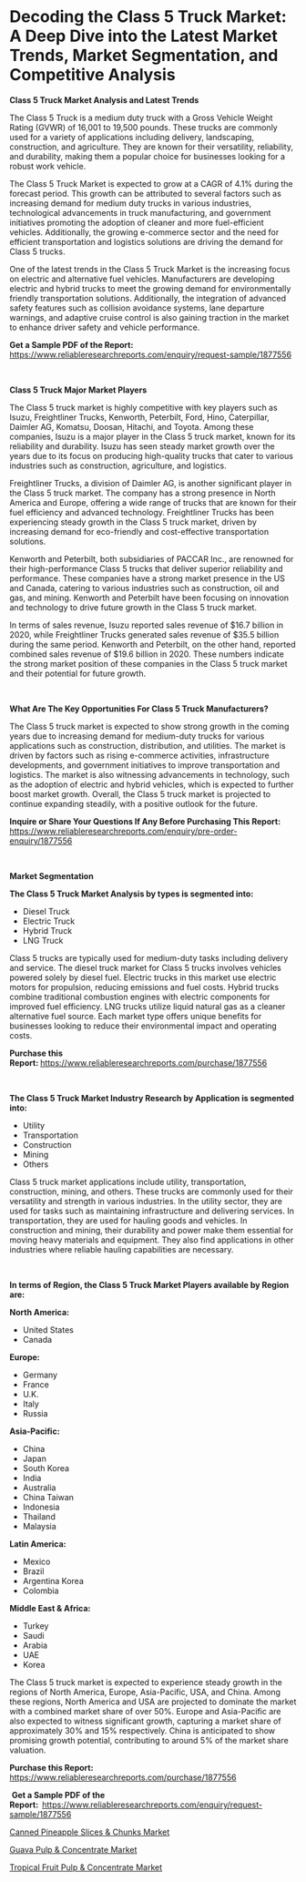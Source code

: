 <p><h1>Decoding the Class 5 Truck Market: A Deep Dive into the Latest Market Trends, Market Segmentation, and Competitive Analysis</h1></p><p><strong>Class 5 Truck Market Analysis and Latest Trends</strong></p>
<p><p>The Class 5 Truck is a medium duty truck with a Gross Vehicle Weight Rating (GVWR) of 16,001 to 19,500 pounds. These trucks are commonly used for a variety of applications including delivery, landscaping, construction, and agriculture. They are known for their versatility, reliability, and durability, making them a popular choice for businesses looking for a robust work vehicle.</p><p>The Class 5 Truck Market is expected to grow at a CAGR of 4.1% during the forecast period. This growth can be attributed to several factors such as increasing demand for medium duty trucks in various industries, technological advancements in truck manufacturing, and government initiatives promoting the adoption of cleaner and more fuel-efficient vehicles. Additionally, the growing e-commerce sector and the need for efficient transportation and logistics solutions are driving the demand for Class 5 trucks.</p><p>One of the latest trends in the Class 5 Truck Market is the increasing focus on electric and alternative fuel vehicles. Manufacturers are developing electric and hybrid trucks to meet the growing demand for environmentally friendly transportation solutions. Additionally, the integration of advanced safety features such as collision avoidance systems, lane departure warnings, and adaptive cruise control is also gaining traction in the market to enhance driver safety and vehicle performance.</p></p>
<p><strong>Get a Sample PDF of the Report:&nbsp;</strong> <a href="https://www.reliableresearchreports.com/enquiry/request-sample/1877556">https://www.reliableresearchreports.com/enquiry/request-sample/1877556</a></p>
<p>&nbsp;</p>
<p><strong>Class 5 Truck Major Market Players</strong></p>
<p><p>The Class 5 truck market is highly competitive with key players such as Isuzu, Freightliner Trucks, Kenworth, Peterbilt, Ford, Hino, Caterpillar, Daimler AG, Komatsu, Doosan, Hitachi, and Toyota. Among these companies, Isuzu is a major player in the Class 5 truck market, known for its reliability and durability. Isuzu has seen steady market growth over the years due to its focus on producing high-quality trucks that cater to various industries such as construction, agriculture, and logistics.</p><p>Freightliner Trucks, a division of Daimler AG, is another significant player in the Class 5 truck market. The company has a strong presence in North America and Europe, offering a wide range of trucks that are known for their fuel efficiency and advanced technology. Freightliner Trucks has been experiencing steady growth in the Class 5 truck market, driven by increasing demand for eco-friendly and cost-effective transportation solutions.</p><p>Kenworth and Peterbilt, both subsidiaries of PACCAR Inc., are renowned for their high-performance Class 5 trucks that deliver superior reliability and performance. These companies have a strong market presence in the US and Canada, catering to various industries such as construction, oil and gas, and mining. Kenworth and Peterbilt have been focusing on innovation and technology to drive future growth in the Class 5 truck market.</p><p>In terms of sales revenue, Isuzu reported sales revenue of $16.7 billion in 2020, while Freightliner Trucks generated sales revenue of $35.5 billion during the same period. Kenworth and Peterbilt, on the other hand, reported combined sales revenue of $19.6 billion in 2020. These numbers indicate the strong market position of these companies in the Class 5 truck market and their potential for future growth.</p></p>
<p>&nbsp;</p>
<p><strong>What Are The Key Opportunities For Class 5 Truck Manufacturers?</strong></p>
<p><p>The Class 5 truck market is expected to show strong growth in the coming years due to increasing demand for medium-duty trucks for various applications such as construction, distribution, and utilities. The market is driven by factors such as rising e-commerce activities, infrastructure developments, and government initiatives to improve transportation and logistics. The market is also witnessing advancements in technology, such as the adoption of electric and hybrid vehicles, which is expected to further boost market growth. Overall, the Class 5 truck market is projected to continue expanding steadily, with a positive outlook for the future.</p></p>
<p><strong>Inquire or Share Your Questions If Any Before Purchasing This Report:</strong> <a href="https://www.reliableresearchreports.com/enquiry/pre-order-enquiry/1877556">https://www.reliableresearchreports.com/enquiry/pre-order-enquiry/1877556</a></p>
<p>&nbsp;</p>
<p><strong>Market Segmentation</strong></p>
<p><strong>The Class 5 Truck Market Analysis by types is segmented into:</strong></p>
<p><ul><li>Diesel Truck</li><li>Electric Truck</li><li>Hybrid Truck</li><li>LNG Truck</li></ul></p>
<p><p>Class 5 trucks are typically used for medium-duty tasks including delivery and service. The diesel truck market for Class 5 trucks involves vehicles powered solely by diesel fuel. Electric trucks in this market use electric motors for propulsion, reducing emissions and fuel costs. Hybrid trucks combine traditional combustion engines with electric components for improved fuel efficiency. LNG trucks utilize liquid natural gas as a cleaner alternative fuel source. Each market type offers unique benefits for businesses looking to reduce their environmental impact and operating costs.</p></p>
<p><strong>Purchase this Report:&nbsp;</strong><a href="https://www.reliableresearchreports.com/purchase/1877556">https://www.reliableresearchreports.com/purchase/1877556</a></p>
<p>&nbsp;</p>
<p><strong>The Class 5 Truck Market Industry Research by Application is segmented into:</strong></p>
<p><ul><li>Utility</li><li>Transportation</li><li>Construction</li><li>Mining</li><li>Others</li></ul></p>
<p><p>Class 5 truck market applications include utility, transportation, construction, mining, and others. These trucks are commonly used for their versatility and strength in various industries. In the utility sector, they are used for tasks such as maintaining infrastructure and delivering services. In transportation, they are used for hauling goods and vehicles. In construction and mining, their durability and power make them essential for moving heavy materials and equipment. They also find applications in other industries where reliable hauling capabilities are necessary.</p></p>
<p>&nbsp;</p>
<p><strong>In terms of Region, the Class 5 Truck Market Players available by Region are:</strong></p>
<p>
    <p> <strong> North America: </strong>
        <ul>
            <li>United States</li>
            <li>Canada</li>
        </ul>
        </p> 
    <p> <strong> Europe: </strong>
        <ul>
            <li>Germany</li>
            <li>France</li>
            <li>U.K.</li>
            <li>Italy</li>
            <li>Russia</li>
        </ul>
        </p> 
    <p> <strong> Asia-Pacific: </strong>
        <ul>
            <li>China</li>
            <li>Japan</li>
            <li>South Korea</li>
            <li>India</li>
            <li>Australia</li>
            <li>China Taiwan</li>
            <li>Indonesia</li>
            <li>Thailand</li>
            <li>Malaysia</li>
        </ul>
        </p> 
    <p> <strong> Latin America: </strong>
        <ul>
            <li>Mexico</li>
            <li>Brazil</li>
            <li>Argentina Korea</li>
            <li>Colombia</li>
        </ul>
        </p> 
    <p> <strong> Middle East & Africa: </strong>
        <ul>
            <li>Turkey</li>
            <li>Saudi</li>
            <li>Arabia</li>
            <li>UAE</li>
            <li>Korea</li>
        </ul>
    </p>
    </p>
<p><p>The Class 5 truck market is expected to experience steady growth in the regions of North America, Europe, Asia-Pacific, USA, and China. Among these regions, North America and USA are projected to dominate the market with a combined market share of over 50%. Europe and Asia-Pacific are also expected to witness significant growth, capturing a market share of approximately 30% and 15% respectively. China is anticipated to show promising growth potential, contributing to around 5% of the market share valuation.</p></p>
<p><strong>Purchase this Report: </strong><a href="https://www.reliableresearchreports.com/purchase/1877556">https://www.reliableresearchreports.com/purchase/1877556</a></p>
<p>&nbsp;<strong>Get a Sample PDF of the Report:&nbsp;&nbsp;</strong><a href="https://www.reliableresearchreports.com/enquiry/request-sample/1877556">https://www.reliableresearchreports.com/enquiry/request-sample/1877556</a></p>
<p><strong></strong></p>
<p><p><a href="https://view.publitas.com/reportprime-1/canned-pineapple-slices-chunks-market-size-furnishes-valuable-information-encompassing-market-share-market-trends-and-projections-spanning-from-2023-to-2030/">Canned Pineapple Slices & Chunks Market</a></p><p><a href="https://view.publitas.com/reportprime-1/guava-pulp-concentrate-market-research-report-unlocks-analysis-on-the-market-financial-status-market-size-and-market-revenue-upto-2030/">Guava Pulp & Concentrate Market</a></p><p><a href="https://view.publitas.com/reportprime-1/tropical-fruit-pulp-concentrate-market-provides-a-comprehensive-analysis-including-a-macro-overview-of-the-market-as-well-as-micro-details-such-as-market-size-and-competitive-landscape/">Tropical Fruit Pulp & Concentrate Market</a></p></p>